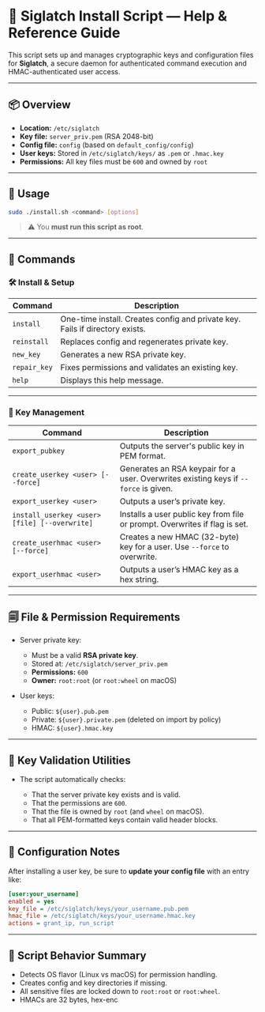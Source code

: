 # 🔐 Siglatch Install Script — Help & Reference Guide

This script sets up and manages cryptographic keys and configuration files for **Siglatch**, a secure daemon for authenticated command execution and HMAC-authenticated user access.

---

## 📦 Overview

* **Location:** `/etc/siglatch`
* **Key file:** `server_priv.pem` (RSA 2048-bit)
* **Config file:** `config` (based on `default_config/config`)
* **User keys:** Stored in `/etc/siglatch/keys/` as `.pem` or `.hmac.key`
* **Permissions:** All key files must be `600` and owned by `root`

---

## 🚀 Usage

```bash
sudo ./install.sh <command> [options]
```

> ⚠️ You **must run this script as root**.

---

## 🧰 Commands

### 🛠️ Install & Setup

| Command      | Description                                                                  |
| ------------ | ---------------------------------------------------------------------------- |
| `install`    | One-time install. Creates config and private key. Fails if directory exists. |
| `reinstall`  | Replaces config and regenerates private key.                                 |
| `new_key`    | Generates a new RSA private key.                                             |
| `repair_key` | Fixes permissions and validates an existing key.                             |
| `help`       | Displays this help message.                                                  |

---

### 🔑 Key Management

| Command                                       | Description                                                                          |
| --------------------------------------------- | ------------------------------------------------------------------------------------ |
| `export_pubkey`                               | Outputs the server's public key in PEM format.                                       |
| `create_userkey <user> [--force]`             | Generates an RSA keypair for a user. Overwrites existing keys if `--force` is given. |
| `export_userkey <user>`                       | Outputs a user’s private key.                                                        |
| `install_userkey <user> [file] [--overwrite]` | Installs a user public key from file or prompt. Overwrites if flag is set.           |
| `create_userhmac <user> [--force]`            | Creates a new HMAC (32-byte) key for a user. Use `--force` to overwrite.             |
| `export_userhmac <user>`                      | Outputs a user’s HMAC key as a hex string.                                           |

---

## 🗐 File & Permission Requirements

* Server private key:

  * Must be a valid **RSA private key**.
  * Stored at: `/etc/siglatch/server_priv.pem`
  * **Permissions:** `600`
  * **Owner:** `root:root` (or `root:wheel` on macOS)

* User keys:

  * Public: `${user}.pub.pem`
  * Private: `${user}.private.pem` (deleted on import by policy)
  * HMAC: `${user}.hmac.key`

---

## 🧪 Key Validation Utilities

* The script automatically checks:

  * That the server private key exists and is valid.
  * That the permissions are `600`.
  * That the file is owned by `root` (and `wheel` on macOS).
  * That all PEM-formatted keys contain valid header blocks.

---

## 📝 Configuration Notes

After installing a user key, be sure to **update your config file** with an entry like:

```ini
[user:your_username]
enabled = yes
key_file = /etc/siglatch/keys/your_username.pub.pem
hmac_file = /etc/siglatch/keys/your_username.hmac.key
actions = grant_ip, run_script
```

---

## 🧠 Script Behavior Summary

* Detects OS flavor (Linux vs macOS) for permission handling.
* Creates config and key directories if missing.
* All sensitive files are locked down to `root:root` or `root:wheel`.
* HMACs are 32 bytes, hex-enc
